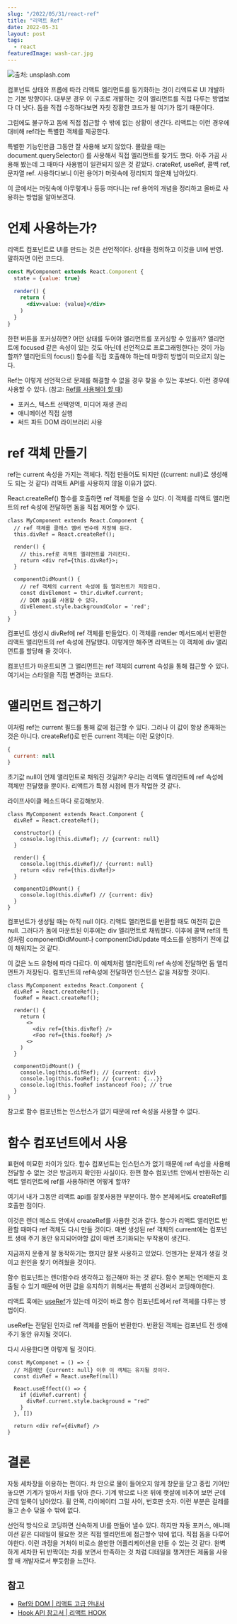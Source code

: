 ```yaml
---
slug: "/2022/05/31/react-ref"
title: "리액트 Ref"
date: 2022-05-31
layout: post
tags:
  - react
featuredImage: wash-car.jpg
---
```


![출처: unsplash.com](./wash-car.jpg)

컴포넌트 상태와 프롭에 따라 리액트 엘리먼트를 동기화하는 것이 리액트로 UI 개발하는 기본 방향이다.
대부분 경우 이 구조로 개발하는 것이 엘리먼트를 직접 다루는 방법보다 더 낫다.
돔을 직접 수정하다보면 자칫 장황한 코드가 될 여기가 많기 때문이다.

그럼에도 불구하고 돔에 직접 접근할 수 밖에 없는 상황이 생긴다.
리액트는 이런 경우에 대비해 ref라는 특별한 객체를 제공한다.

특별한 기능인만큼 그동안 잘 사용해 보지 않았다.
몰랐을 때는 document.querySelector() 를 사용해서 직접 엘리먼트를 찾기도 했다.
아주 가끔 사용해 봤는데 그 때마다 사용법이 일관되지 않은 것 같았다.
crateRef, useRef, 콜백 ref, 문자열 ref.
사용하다보니 이런 용어가 머릿속에 정리되지 않은채 남아있다.

이 글에서는 머릿속에 아무렇게나 둥둥 떠다니는 ref 용어의 개념을 정리하고 올바로 사용하는 방법을 알아보겠다.

# 언제 사용하는가?

리액트 컴포넌트로 UI를 만드는 것은 선언적이다.
상태을 정의하고 이것을 UI에 반영.
말하자면 이런 코드다.

```jsx
const MyComponent extends React.Component {
  state = {value: true}

  render() {
    return (
      <div>value: {value}</div>
    )
  }
}
```

한편 버튼을 포커싱하면?
어떤 상태를 두어야 앨리먼트를 포커싱할 수 있을까?
앨리먼트에 focused 같은 속성이 있는 것도 아닌데 선언적으로 프로그래밍한다는 것이 가능할까?
앨리먼트의 focus() 함수를 직접 호출해야 하는데 마땅히 방법이 떠오르지 않는다.

Ref는 이렇게 선언적으로 문제를 해결할 수 없을 경우 찾을 수 있는 후보다.
이런 경우에 사용할 수 있다. (참고: [Ref를 사용해야 할 때](https://ko.reactjs.org/docs/refs-and-the-dom.html#when-to-use-refs))

- 포커스, 텍스트 선택영역, 미디어 재생 관리
- 애니메이션 직접 실행
- 써드 파트 DOM 라이브러리 사용

# ref 객체 만들기

ref는 current 속성을 가지는 객체다.
직접 만들어도 되지만 ({current: null}로 생성해도 되는 것 같다) 리액트 API를 사용하지 않을 이유가 없다.

React.createRef() 함수를 호출하면 ref 객체를 얻을 수 있다.
이 객체를 리액트 앨리먼트의 ref 속성에 전달하면 돔을 직접 제어할 수 있다.

```jsx{2-3,6-7,11-14}
class MyComponent extends React.Component {
  // ref 객체를 클래스 멤버 변수에 저장해 둔다.
  this.divRef = React.createRef();

  render() {
    // this.ref로 리액트 엘리먼트를 가리킨다.
    return <div ref={this.divRef}>;
  }

  componentDidMount() {
    // ref 객체의 current 속성에 돔 엘리먼트가 저장된다.
    const divElement = thir.divRef.current;
    // DOM api를 사용할 수 있다.
    divElement.style.backgroundColor = 'red';
  }
}
```

컴포넌트 생성시 divRef에 ref 객체를 만들었다.
이 객체를 render 메서드에서 반환한 리액트 앨리먼트의 ref 속성에 전달했다.
이렇게만 해주면 리액트는 이 객체에 div 앨리먼트를 할당해 줄 것이다.

컴포넌트가 마운트되면 그 앨리먼트는 ref 객체의 current 속성을 통해 접근할 수 있다.
여기서는 스타일을 직접 변경하는 코드다.

# 앨리먼트 접근하기

이처럼 ref는 current 필드를 통해 값에 접근할 수 있다.
그러나 이 값이 항상 존재하는 것은 아니다.
createRef()로 만든 current 객체는 이런 모양이다.

```js
{
  current: null
}
```

초기값 null이 언제 앨리먼트로 채워진 것일까?
우리는 리액트 앨리먼트에 ref 속성에 객체만 전달했을 뿐이다.
리액트가 특정 시점에 뭔가 작업한 것 같다.

라이프사이클 메소드마다 로깅해보자.

```jsx{5,9,14}
class MyComponent extends React.Component {
  divRef = React.createRef();

  constructor() {
    console.log(this.divRef); // {current: null}
  }

  render() {
    console.log(this.divRef)// {current: null}
    return <div ref={this.divRef}>
  }

  componentDidMount() {
    console.log(this.divRef) // {current: div}
  }
}
```

컴포넌트가 생성될 때는 아직 null 이다.
리액트 앨리먼트를 반환할 때도 여전히 값은 null.
그러다가 돔에 마운트된 이후에는 div 앨리먼트로 채워졌다.
이후에 콜백 ref의 특성처럼 componentDidMount나 componentDidUpdate 메소드를 실행하기 전에 값이 채워지는 것 같다.

이 값은 노드 유형에 따라 다르다.
이 예제처럼 앨리먼트의 ref 속성에 전달하면 돔 앨리먼트가 저장된다.
컴포넌트의 ref속성에 전달하면 인스턴스 값을 저장할 것이다.

```jsx{9,16-17}
class MyComponent extedns React.Component {
  divRef = React.createRef();
  fooRef = React.createRef();

  render() {
    return (
      <>
        <div ref={this.divRef} />
        <Foo ref={this.fooRef} />
      <>
    )
  }

  componentDidMount() {
    console.log(this.difRef); // {current: div}
    console.log(this.fooRef); // {current: {...}}
    console.log(this.fooRef instanceof Foo); // true
  }
}
```

참고로 함수 컴포넌트는 인스턴스가 없기 때문에 ref 속성을 사용할 수 없다.

# 함수 컴포넌트에서 사용

표현에 미묘한 차이가 있다.
함수 컴포넌트는 인스턴스가 없기 때문에 ref 속성을 사용해 전달할 수 없는 것은 방금까지 확인한 사실이다.
한편 함수 컴포넌트 안에서 반환하는 리액트 앨리먼트에 ref를 사용하려면 어떻게 할까?

여기서 내가 그동안 리액트 api를 잘못사용한 부분이다.
함수 본체에서도 createRef를 호출한 점이다.

이것은 렌더 메소드 안에서 createRef를 사용한 것과 같다.
함수가 리액트 앨리먼트 반환할 때마다 ref 객체도 다시 만들 것이다.
매번 생성된 ref 객체의 current에는 컴포넌트 생애 주기 동안 유지되어야할 값이 매번 초기화되는 부작용이 생긴다.

지금까지 운좋게 잘 동작하기는 했지만 잘못 사용하고 있었다.
언젠가는 문제가 생길 것이고 원인을 찾기 어려웠을 것이다.

함수 컴포넌트는 렌더함수라 생각하고 접근해야 하는 것 같다.
함수 본체는 언제든지 호출될 수 있기 때문에 어떤 값을 유지하기 위해서는 특별히 신경써서 코딩해야한다.

리액트 훅에는 [useRef](https://ko.reactjs.org/docs/hooks-reference.html#useref)가 있는데 이것이 바로 함수 컴포넌트에서 ref 객체를 다루는 방법이다.

useRef는 전달된 인자로 ref 객체를 만들어 반환한다.
반환된 객체는 컴포넌트 전 생애주기 동안 유지될 것이다.

다시 사용한다면 이렇게 될 것이다.

```jsx{2-3}
const MyComponet = () => {
  // 처음에만 {current: null} 이후 이 객체는 유지될 것이다.
  const divRef = React.useRef(null)

  React.useEffect(() => {
    if (divRef.current) {
      divRef.current.style.background = "red"
    }
  }, [])

  return <div ref={divRef} />
}
```

# 결론

자동 세차장을 이용하는 편이다.
차 안으로 물이 들어오지 않게 창문을 닫고 중립 기어만 놓으면 기계가 알아서 차를 닦아 준다.
기계 밖으로 나온 뒤에 햇살에 비추어 보면 군데군데 얼룩이 남아있다.
휠 안쪽, 라이에이터 그릴 사이, 번호판 숫자.
이런 부분은 걸레를 들고 손수 닦을 수 밖에 없다.

선언적 방식으로 코딩하면 신속하게 UI를 만들어 낼수 있다.
하지만 자동 포커스, 애니매이션 같은 디테일이 필요한 것은 직접 엘리먼트에 접근할수 밖에 없다.
직접 돔을 다루어야한다.
이런 과정을 거처야 비로소 쓸만한 어플리케이션을 만들 수 있는 것 같다.
완벽하게 세차한 뒤 반짝이는 차를 보면서 만족하는 것 처럼 디테일을 챙겨만든 제품을 사용할 때 개발자로서 뿌듯함을 느낀다.

## 참고

- [Ref와 DOM | 리액트 고급 안내서](https://ko.reactjs.org/docs/refs-and-the-dom.html)
- [Hook API 참고서 | 리액트 HOOK](https://ko.reactjs.org/docs/hooks-reference.html#useref)

